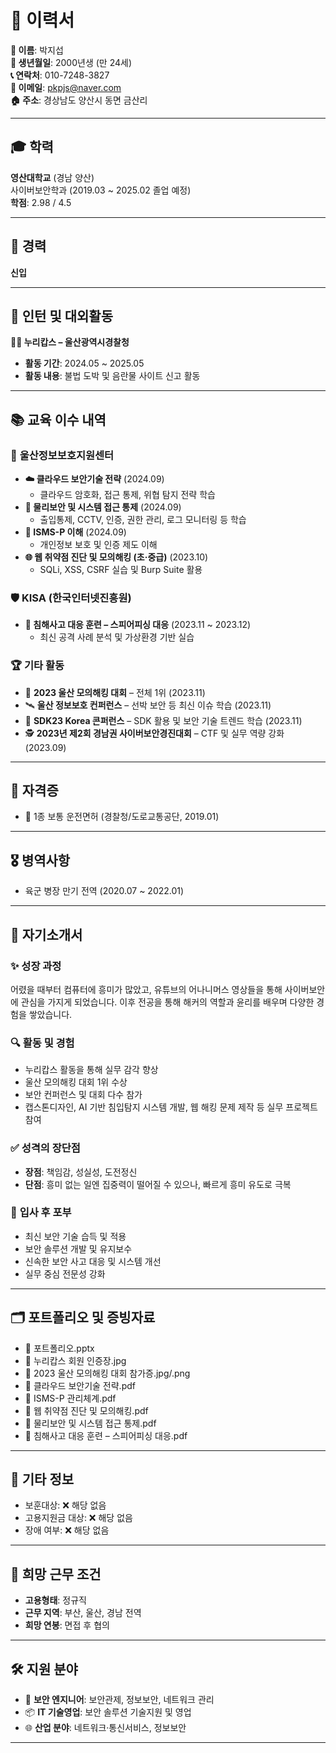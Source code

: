 # 📄 **이력서**

**👤 이름**: 박지섭  
**🎂 생년월일**: 2000년생 (만 24세)  
**📞 연락처**: 010-7248-3827  
**📧 이메일**: pkpjs@naver.com  
**🏠 주소**: 경상남도 양산시 동면 금산리  

---

## 🎓 **학력**

**영산대학교** (경남 양산)  
사이버보안학과 (2019.03 ~ 2025.02 졸업 예정)  
**학점**: 2.98 / 4.5

---

## 💼 **경력**

**신입**

---

## 🤝 **인턴 및 대외활동**

**👮‍♂️ 누리캅스 – 울산광역시경찰청**  
- **활동 기간**: 2024.05 ~ 2025.05  
- **활동 내용**: 불법 도박 및 음란물 사이트 신고 활동  

---

## 📚 **교육 이수 내역**

### 🏫 **울산정보보호지원센터**
- **☁️ 클라우드 보안기술 전략** (2024.09)  
  - 클라우드 암호화, 접근 통제, 위협 탐지 전략 학습  
- **🚪 물리보안 및 시스템 접근 통제** (2024.09)  
  - 출입통제, CCTV, 인증, 권한 관리, 로그 모니터링 등 학습  
- **🔐 ISMS-P 이해** (2024.09)  
  - 개인정보 보호 및 인증 제도 이해  
- **🌐 웹 취약점 진단 및 모의해킹 (초·중급)** (2023.10)  
  - SQLi, XSS, CSRF 실습 및 Burp Suite 활용  

### 🛡️ **KISA (한국인터넷진흥원)**
- **📧 침해사고 대응 훈련 – 스피어피싱 대응** (2023.11 ~ 2023.12)  
  - 최신 공격 사례 분석 및 가상환경 기반 실습  

### 🏆 **기타 활동**
- 🥇 **2023 울산 모의해킹 대회** – 전체 1위 (2023.11)  
- 🛰️ **울산 정보보호 컨퍼런스** – 선박 보안 등 최신 이슈 학습 (2023.11)  
- 🧩 **SDK23 Korea 콘퍼런스** – SDK 활용 및 보안 기술 트렌드 학습 (2023.11)  
- 🕵️ **2023년 제2회 경남권 사이버보안경진대회** – CTF 및 실무 역량 강화 (2023.09)  

---

## 📜 **자격증**

- 🚗 1종 보통 운전면허 (경찰청/도로교통공단, 2019.01)

---

## 🎖️ **병역사항**

- 육군 병장 만기 전역 (2020.07 ~ 2022.01)

---

## 🧠 **자기소개서**

### ✨ **성장 과정**
어렸을 때부터 컴퓨터에 흥미가 많았고, 유튜브의 어나니머스 영상들을 통해 사이버보안에 관심을 가지게 되었습니다. 이후 전공을 통해 해커의 역할과 윤리를 배우며 다양한 경험을 쌓았습니다.

### 🔍 **활동 및 경험**
- 누리캅스 활동을 통해 실무 감각 향상  
- 울산 모의해킹 대회 1위 수상  
- 보안 컨퍼런스 및 대회 다수 참가  
- 캡스톤디자인, AI 기반 침입탐지 시스템 개발, 웹 해킹 문제 제작 등 실무 프로젝트 참여  

### ✅ **성격의 장단점**
- **장점**: 책임감, 성실성, 도전정신  
- **단점**: 흥미 없는 일엔 집중력이 떨어질 수 있으나, 빠르게 흥미 유도로 극복  

### 🚀 **입사 후 포부**
- 최신 보안 기술 습득 및 적용  
- 보안 솔루션 개발 및 유지보수  
- 신속한 보안 사고 대응 및 시스템 개선  
- 실무 중심 전문성 강화  

---

## 🗂️ **포트폴리오 및 증빙자료**

- 📁 포트폴리오.pptx  
- 🪪 누리캅스 회원 인증장.jpg  
- 🏅 2023 울산 모의해킹 대회 참가증.jpg/.png  
- 📑 클라우드 보안기술 전략.pdf  
- 📑 ISMS-P 관리체계.pdf  
- 📑 웹 취약점 진단 및 모의해킹.pdf  
- 📑 물리보안 및 시스템 접근 통제.pdf  
- 📑 침해사고 대응 훈련 – 스피어피싱 대응.pdf  

---

## 🔎 **기타 정보**

- 보훈대상: ❌ 해당 없음  
- 고용지원금 대상: ❌ 해당 없음  
- 장애 여부: ❌ 해당 없음  

---

## 💼 **희망 근무 조건**

- **고용형태**: 정규직  
- **근무 지역**: 부산, 울산, 경남 전역  
- **희망 연봉**: 면접 후 협의

---

## 🛠️ **지원 분야**

- 🔐 **보안 엔지니어**: 보안관제, 정보보안, 네트워크 관리  
- 📦 **IT 기술영업**: 보안 솔루션 기술지원 및 영업  
- 🌐 **산업 분야**: 네트워크·통신서비스, 정보보안  

---
